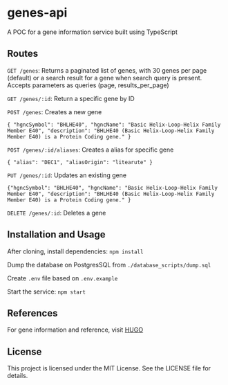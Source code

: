 # genes-api

A POC for a gene information service built using TypeScript

## Routes
  `GET /genes`: Returns a paginated list of genes, with 30 genes per page (default) or a search result for a gene when search query is present. Accepts parameters as queries (page, results_per_page)
  
  `GET /genes/:id`: Return a specific gene by ID
  
  `POST /genes`: Creates a new gene

   `{ "hgncSymbol": "BHLHE40", "hgncName": "Basic Helix-Loop-Helix Family Member E40", "description": "BHLHE40 (Basic Helix-Loop-Helix Family Member E40) is a Protein Coding gene." }`

  `POST /genes/:id/aliases`: Creates a alias for specific gene
   
   `{ "alias": "DEC1", "aliasOrigin": "litearute" }`

  `PUT /genes/:id`: Updates an existing gene

  `{"hgncSymbol": "BHLHE40", "hgncName": "Basic Helix-Loop-Helix Family Member E40", "description": "BHLHE40 (Basic Helix-Loop-Helix Family Member E40) is a Protein Coding gene." }`
  
  `DELETE /genes/:id`: Deletes a gene
  
## Installation and Usage

After cloning, install dependencies: ```npm install```

Dump the database on PostgresSQL from `./database_scripts/dump.sql`

Create `.env` file based on `.env.example`

Start the service: ```npm start```

## References

For gene information and reference, visit [HUGO](https://www.genenames.org/)

## License
This project is licensed under the MIT License. See the LICENSE file for details.